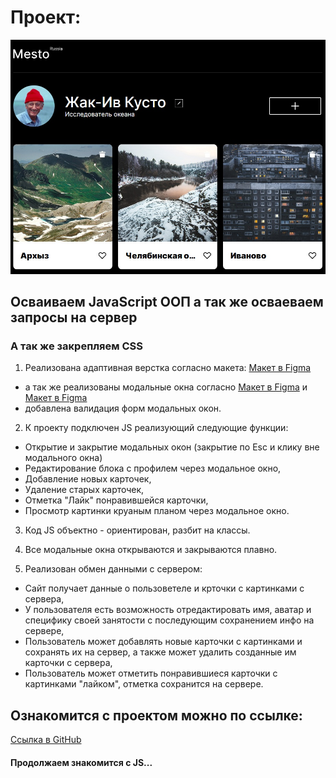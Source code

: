# Проект:
![Место 2022](./images/_Mesto_.jpg)
## Осваиваем JavaScript ООП а так же осваеваем запросы на сервер
### А так же закрепляем CSS

1. Реализована адаптивная верстка согласно макета: [Макет в Figma](https://www.figma.com/file/2cn9N9jSkmxD84oJik7xL7/JavaScript.-Sprint-4?node-id=0%3A1)
  * а так же реализованы модальные окна согласно [Макет в Figma](https://www.figma.com/file/bjyvbKKJN2naO0ucURl2Z0/JavaScript.-Sprint-5?node-id=0%3A1) и [Макет в Figma](https://www.figma.com/file/PSdQFRHoxXJFs2FH8IXViF/JavaScript.-Sprint-9?node-id=0%3A1)
  * добавлена валидация форм модальных окон.

2. К проекту подключен JS реализующий следующие функции:

* Открытие и закрытие модальных окон (закрытие по Esc и клику вне модального окна)
* Редактирование блока с профилем через модальное окно,
* Добавление новых карточек,
* Удаление старых карточек,
* Отметка "Лайк" понравившейся карточки,
* Просмотр картинки круаным планом через модальное окно.

3. Код JS объектно - ориентирован, разбит на классы.

4. Все модальные окна открываются и закрываются плавно.

5. Реализован обмен данными с сервером:

* Сайт получает данные о пользоветеле и крточки с картинками с сервера,
* У пользователя есть возможность отредактировать имя, аватар и специфику своей занятости с последующим сохранением инфо на сервере,
* Пользователь может добавлять новые карточки с картинками и сохранять их на сервер, а также может удалить созданные им карточки с сервера,
* Пользователь может отметить понравившиеся карточки с картинками "лайком", отметка сохранится на сервере.

## Ознакомится с проектом можно по ссылке:
[Ссылка в GitHub](https://dmitry2011.github.io/mesto/)

#### Продолжаем знакомится с JS...
